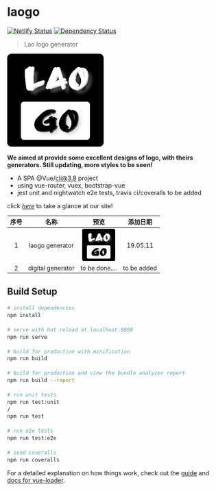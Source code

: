 # laogo

[![Netlify Status](https://api.netlify.com/api/v1/badges/22d92655-ae8a-4376-8597-c3af0ad122f1/deploy-status)](https://app.netlify.com/sites/laogo/deploys)
 [![Dependency Status](https://david-dm.org/oGsLP/laogo.svg?theme=shields.io)](https://david-dm.org/oGsLP/laogo)

> Lao logo generator

<img src="static/img/laogo.png">

**We aimed at provide some excellent designs of logo, with theirs generators. Still updating, more styles to be seen!**

* A SPA @Vue/cli@3.8 project
* using vue-router, vuex, bootstrap-vue
* jest unit and nightwatch e2e tests, travis ci/coveralls to be added

click [*here*](laogo.netlify.com) to take a glance at our site!

| 序号  | 名称                | 预览                                                       | 添加日期        |
|:---:|:-----------------:|:--------------------------------------------------------:|:-----------:|
| 1   | laogo generator   | <img src="static/img/laogo.png" height="75" width="77" > | 19.05.11    |
| 2   | digital generator | to be done....                                           | to be added |

## Build Setup

```bash
# install dependencies
npm install

# serve with hot reload at localhost:8080
npm run serve

# build for production with minification
npm run build

# build for production and view the bundle analyzer report
npm run build --report

# run unit tests
npm run test:unit
/
npm run test

# run e2e tests
npm run test:e2e 

# send coveralls
npm run coveralls
```

For a detailed explanation on how things work, check out the [guide](http://vuejs-templates.github.io/webpack/) and [docs for vue-loader](http://vuejs.github.io/vue-loader).
